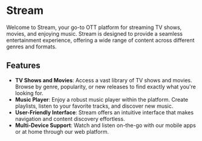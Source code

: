 # Stream

Welcome to Stream, your go-to OTT platform for streaming TV shows, movies, and enjoying music. Stream is designed to provide a seamless entertainment experience, offering a wide range of content across different genres and formats.

## Features

- **TV Shows and Movies**: Access a vast library of TV shows and movies. Browse by genre, popularity, or new releases to find exactly what you're looking for.
- **Music Player**: Enjoy a robust music player within the platform. Create playlists, listen to your favorite tracks, and discover new music.
- **User-Friendly Interface**: Stream offers an intuitive interface that makes navigation and content discovery effortless.
- **Multi-Device Support**: Watch and listen on-the-go with our mobile apps or at home through our web platform.

